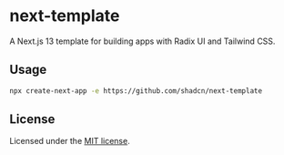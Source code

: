 # next-template

A Next.js 13 template for building apps with Radix UI and Tailwind CSS.

## Usage

```bash
npx create-next-app -e https://github.com/shadcn/next-template
```

## License

Licensed under the [MIT license](https://github.com/shadcn/ui/blob/main/LICENSE.md).
